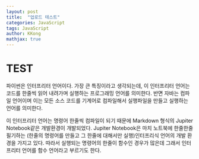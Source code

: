 ```yaml
---
layout: post
title:  "업로드 테스트"
categories: JavaScript
tags: JavaScript
author: KKong
mathjax: true
---
```


# TEST


파이썬은 인터프리터 언어이다. 가장 큰 특징이라고 생각되는데, 이 인터프리터 언어는 코드를 한줄씩 읽어 내려가며 실행하는 프로그래밍 언어를 의미한다. 반면 자바는 컴파일 언어이며 이는 모든 소스 코드를 기계어로 컴파일해서 실행파일을 만들고 실행하는 언어를 의미한다.

이 인터프리터 언어는 명령어 한줄씩 컴파일이 되기 때문에 Markdown 형식의 Jupiter Notebook같은 개발환경이 개발되었다. Jupiter Notebook은 마치 노트북에 한줄한줄 필기하는 (한줄의 명령어를 만들고 그 한줄에 대해서만 실행)인터프리식 언어의 개발 환경을 가지고 있다. 따라서 실행되는 명령어의 한줄이 함수인 경우가 많은데 그래서 인터프리터 언어를 함수 언어라고 부르기도 한다.
